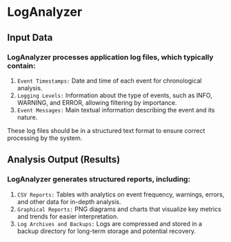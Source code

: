 # LogAnalyzer

## Input Data
### LogAnalyzer processes application log files, which typically contain:

1. `Event Timestamps:` Date and time of each event for chronological analysis.
2. `Logging Levels:` Information about the type of events, such as INFO, WARNING, and ERROR, allowing filtering by importance.
3. `Event Messages:` Main textual information describing the event and its nature.

These log files should be in a structured text format to ensure correct processing by the system.

## Analysis Output (Results)
### LogAnalyzer generates structured reports, including:

1. `CSV Reports:` Tables with analytics on event frequency, warnings, errors, and other data for in-depth analysis.
2. `Graphical Reports:` PNG diagrams and charts that visualize key metrics and trends for easier interpretation.
3. `Log Archives and Backups:` Logs are compressed and stored in a backup directory for long-term storage and potential recovery.

